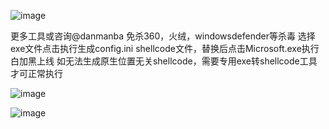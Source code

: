 ![image](https://github.com/user-attachments/assets/3fecea78-ed35-41f6-8530-83371bbb1765)

更多工具或咨询@danmanba
免杀360，火绒，windowsdefender等杀毒
选择exe文件点击执行生成config.ini  shellcode文件，替换后点击Microsoft.exe执行白加黑上线
如无法生成原生位置无关shellcode，需要专用exe转shellcode工具才可正常执行

![image](https://github.com/user-attachments/assets/2953f4c7-a32e-469b-8c3c-9766259d305e)

![image](https://github.com/user-attachments/assets/37dbfa36-866d-445d-9a02-346b2f0b291d)
